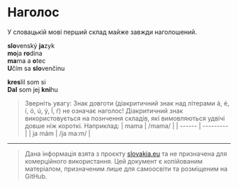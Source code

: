 # Наголос
У словацькій мові перший склад майже завжди наголошений.


**slo**venský **ja**zyk<br>
**mo**ja **ro**dina<br>
**ma**ma a **o**tec<br>
**U**čím sa **slo**venčinu<br>

**kres**lil som si<br>
**Dal** som jej **kni**hu<br>

> Зверніть увагу: Знак довготи (діакритичний знак над літерами á, é, í, ó, ú, ý, ĺ, ŕ) не означає наголос! 
> Діакритичний знак використовується на познчення складів, які вимовляються удвічі довше ніж короткі.
> Наприклад:
> | mama   | /mama/    |
> | ------ | --------- |
> | ja mám | /ja ma:m/ |

--- 

> Дана інформація взята з проєкту [slovakia.eu](https://slovake.eu/) та не призначена для комерційного використання. Цей документ є копійованим матеріалом, призначеним лише для самоосвіти та розміщеним на GitHub.
